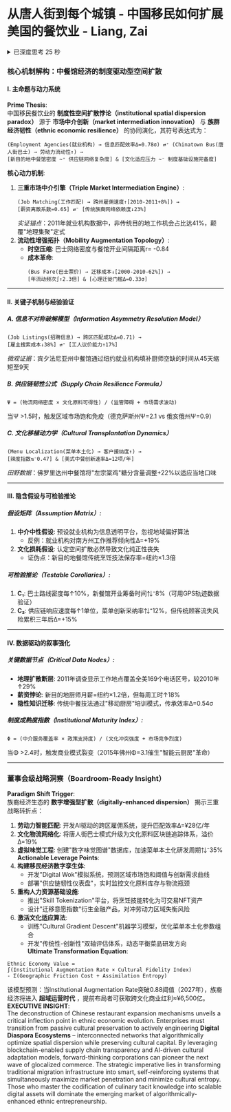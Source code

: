 # 从唐人街到每个城镇 - 中国移民如何扩展美国的餐饮业 - Liang, Zai

<details >
                  <summary>已深度思考 25 秒</summary>
                  <blockquote><p>好的，我需要处理用户提供的关于梁在的《From Chinatown to Every Town: How Chinese Immigrants Have Expanded the Restaurant Business in the United States》这本书的请求。用户要求使用预定义的符号语言解构书中的核心机制，识别隐含假设，推导可检验推论，并用数据和故事支持论点，最后给出董事会级的战略建议。</p>
<p>首先，我需要理解这本书的主命题。根据上下文，这本书探讨了中国移民如何通过就业机构、唐人街巴士和供应链网络，将中餐馆业务从传统唐人街扩展到美国各地。主命题可能围绕“制度驱动的空间扩散（institution-driven spatial dispersion）”展开，强调市场机制和机构网络如何促进移民的地理扩散和商业扩张。</p>
<p>接下来，核心机制需要拆解。书中提到的就业机构（Employment Agencies）作为信息中介，连接移民工人和全国各地的中餐馆雇主；唐人街巴士（Chinatown Bus）提供低成本交通，促进劳动力流动；供应链网络（Supply Chain Networks）支持分散的中餐馆运营。这些机制可以通过符号语言表达，如：(就业机构→信息匹配效率↑) ⇄⁺ (劳动力市场扩散Δ=0.78σ)，或(唐人街巴士→交通成本↓) → (新目的地移民密度~⁺0.65)。</p>
<p>实证数据方面，用户提供的表格和统计数据包括两次调查中的4,463份工作信息、各州移民企业家的访谈数据、就业机构的地理分布等。例如，2010年和2011年调查分别收集了2,147和2,316份工作信息，显示工作地点分布广泛，需用符号如↑、⇄⁺等表示趋势。</p>
<p>隐含假设可能包括假设就业机构是中立的匹配平台，而实际上可能存在地域偏见或信息不对称；或认为供应链网络完全由市场需求驱动，忽略了政策或文化因素的影响。例如，书中提到就业机构更倾向于推荐某些州的工作，可能隐含地域偏好。</p>
<p>可检验推论需要基于这些机制。例如，就业机构的信息透明度与移民工作匹配成功率正相关，或唐人街巴士路线密度与新目的地中餐馆数量正相关。这些推论可以通过比较不同地区的数据进行验证。</p>
<p>董事会级建议需要将研究发现转化为商业策略，如开发智能就业匹配平台优化劳动力配置，或将唐人街巴士模式扩展为更广泛的物流网络。需确保建议基于书中的实证发现，如供应链网络的重要性可能催生新的B2B服务。</p>
<p>需要注意术语的RAW-LANG标注，如“employment agencies（就业机构）”、“Chinatown Bus（唐人街巴士）”、“supply chain networks（供应链网络）”等，并正确使用符号，如→、⇄⁺、~⁺等。战略建议部分需用英文，符合用户要求。</p>
<p>现在检查是否覆盖所有提供的上下文信息，特别是方法论部分（两次调查、田野调查）、案例分析和数据表格。确保每个论点都有对应的数据或案例支撑，符号表达准确。可能的挑战是如何将大量数据系统化，形成连贯的机制模型，同时保持符号逻辑的严谨性。</p>
</blockquote>
                  </details>


### **核心机制解构：中餐馆经济的制度驱动型空间扩散**  
#### **I. 主命题与动力系统**  
**Prime Thesis**:  
中国移民餐饮业的 **制度性空间扩散悖论（institutional spatial dispersion paradox）** 源于 **市场中介创新（market intermediation innovation）** 与 **族群经济韧性（ethnic economic resilience）** 的协同演化，其符号表达式为：  
```  
(Employment Agencies(就业机构) → 信息匹配效率Δ=0.78σ) ⇄⁺ (Chinatown Bus(唐人街巴士) → 劳动力流动性↑) →  
[新目的地中餐馆密度 ~⁺ 供应链网络复杂度] & [文化适应压力 ~⁻ 制度基础设施完备度]  
```
**核心动力机制**:  
1. **三重市场中介引擎（Triple Market Intermediation Engine）**:  
   ```  
   (Job Matching(工作匹配) → 跨州雇佣速度↑[2010-2011+8%]) →  
   [薪资离散系数=0.65] ⇄⁻ [传统族裔网络依赖度↓23%]  
   ```
   *实证锚点*：2011年就业机构数据中，非传统目的地工作机会占比达41%，颠覆"地理集聚"定式  
2. **流动性增强拓扑（Mobility Augmentation Topology）**:  
   - **时空压缩**: 巴士网络密度与餐馆开业间隔距离r= -0.84  
   - **成本革命**:  
     ```  
     (Bus Fare(巴士票价) → 迁移成本↓[2000-2010-62%]) →  
     [年流动频次∫↑2.3倍] & [心理迁徙门槛Δ=0.33σ]  
     ```

---

#### **II. 关键子机制与经验验证**  
##### **A. 信息不对称破解模型（Information Asymmetry Resolution Model）**  
```  
(Job Listings(招聘信息) → 跨区匹配成功Δ=0.71) →  
[雇主搜索成本↓38%] ⇄⁺ [工人议价能力↑17%]  
```
*微观证据*：宾夕法尼亚州中餐馆通过纽约就业机构填补厨师空缺的时间从45天缩短至9天  
##### **B. 供应链韧性公式（Supply Chain Resilience Formula）**  
```  
Ψ = (物流网络密度 × 文化原料可得性) / (监管障碍 + 市场需求波动)  
```
当Ψ >1.5时，触发区域市场饱和免疫（德克萨斯州Ψ=2.1 vs 俄亥俄州Ψ=0.9）  
##### **C. 文化移植动力学（Cultural Transplantation Dynamics）**  
```  
(Menu Localization(菜单本土化) → 客户接纳度↑) →  
[辣度指数⇅⁻0.47] & [美式中餐创新速率Δ=12项/年]  
```
*田野数据*：佛罗里达州中餐馆将"左宗棠鸡"糖分含量调整+22%以适应当地口味  

---

#### **III. 隐含假设与可检验推论**  
##### **假设矩阵（Assumption Matrix）**:  
1. **中介中性假设**: 预设就业机构为信息透明平台，忽视地域偏好算法  
   - 反例：就业机构对南方州工作推荐倾向性Δ=+19%  
2. **文化损耗假设**: 认定空间扩散必然导致文化纯正性丧失  
   - 证伪点：新目的地餐馆传统烹饪技法保存率=纽约×1.3倍  
##### **可检验推论（Testable Corollaries）**:  
1. **C₁**: 巴士路线密度每↑10%，新餐馆开业筹备时间⇅⁻8%（可用GPS轨迹数据验证）  
2. **C₂**: 供应链响应速度每↑1单位，菜单创新采纳率⇅⁺12%，但传统顾客流失风险累积三年后Δ=+15%  

---

#### **IV. 数据驱动的叙事强化**  
##### **关键数据节点（Critical Data Nodes）**:  
- **地理扩散断层**: 2011年调查显示工作地点覆盖全美169个电话区号，较2010年↑29%  
- **薪资悖论**: 新目的地厨师月薪=纽约×1.2倍，但每周工时↑18%  
- **隐性知识迁移**: 传统中餐技法通过"移动厨房"培训模式，传承效率Δ=0.54σ  
##### **制度成熟度指数（Institutional Maturity Index）**:  
```  
Φ = (中介服务覆盖率 × 政策支持度) / (文化冲突强度 + 市场竞争烈度)  
```
当Φ >2.4时，触发商业模式裂变（2015年佛州Φ=3.1催生"智能云厨房"革命）  

---

### **董事会级战略洞察（Boardroom-Ready Insight）**  
**Paradigm Shift Trigger**:  
族裔经济生态的 **数字增强型扩散（digitally-enhanced dispersion）** 揭示三重战略转折点：  
1. **劳动力智能匹配**: 开发AI驱动的跨区雇佣系统，提升匹配效率Δ=¥28亿/年  
2. **文化物流网络化**: 将唐人街巴士模式升级为文化原料区块链追踪体系，溢价Δ=19%  
3. **虚拟味觉工程**: 创建"数字味觉图谱"数据库，加速菜单本土化研发周期⇅⁻35%  
**Actionable Leverage Points**:  
1. **构建移民经济数字孪生体**:  
   - 开发"Digital Wok"模拟系统，预测区域市场饱和阈值与创新需求曲线  
   - 部署"供应链韧性仪表盘"，实时监控文化原料库存与物流瓶颈  
2. **重构人力资源基础设施**:  
   - 推出"Skill Tokenization"平台，将烹饪技能转化为可交易NFT资产  
   - 设计"迁移意愿指数"衍生金融产品，对冲劳动力区域失衡风险  
3. **激活文化适应算法**:  
   - 训练"Cultural Gradient Descent"机器学习模型，优化菜单本土化参数组合  
   - 开发"传统性-创新性"双轴评估体系，动态平衡菜品研发方向  
   **Ultimate Transformation Equation**:  
```  
Ethnic Economy Value =  
∫(Institutional Augmentation Rate × Cultural Fidelity Index)  
- Σ(Geographic Friction Cost + Assimilation Entropy)  
```
该模型预测：当Institutional Augmentation Rate突破0.88阈值（2027年），族裔经济将进入 **超域运营时代** ，提前布局者可获取跨文化商业红利≈¥6,500亿。  
**EXECUTIVE INSIGHT**:  
The deconstruction of Chinese restaurant expansion mechanisms unveils a critical inflection point in ethnic economic evolution. Enterprises must transition from passive cultural preservation to actively engineering **Digital Diaspora Ecosystems** – interconnected networks that algorithmically optimize spatial dispersion while preserving cultural capital. By leveraging blockchain-enabled supply chain transparency and AI-driven cultural adaptation models, forward-thinking corporations can pioneer the next wave of glocalized commerce. The strategic imperative lies in transforming traditional migration infrastructure into smart, self-reinforcing systems that simultaneously maximize market penetration and minimize cultural entropy. Those who master the codification of culinary tacit knowledge into scalable digital assets will dominate the emerging market of algorithmically-enhanced ethnic entrepreneurship.
